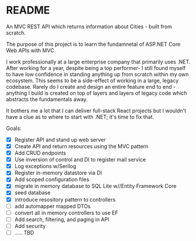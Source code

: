 # README
An MVC REST API which returns information about Cities - built from scratch.

The purpose of this project is to learn the fundamnetal of ASP.NET Core Web APIs with MVC. 

I work professionally at a large enterprise company that primarily uses .NET. After working for a year, despite being a top performer- I still
found myself to have low confidence in standing anything up from scratch within my own ecosystem. This seems to be a side-effect of working in a
large, legacy codebase. Rarely do I create and design an entire feature end to end - anything I build is created on top of layers and layers of legacy
code which abstracts the fundamentals away. 

It bothers me a lot that I can deliver full-stack React projects but I wouldn't have a clue as to where to start with .NET; it's time to fix that.

Goals:
- [x] Register API and stand up web server
- [x] Create API and return resources using the MVC pattern
- [x] Add CRUD endpoints
- [x] Use inversion of control and DI to register mail service
- [x] Log exceptions w/Serilog
- [x] Register in-memory datastore via DI
- [x] Add scoped configuration files
- [x] migrate in memory database to SQL Lite w//Entity Framework Core
- [x] seed database
- [x] introduce resository pattern to controllers
- [ ] add automapper mapped DTOs
- [ ] convert all in memory controllers to use EF
- [ ] Add search, filtering, and paging in API
- [ ] Add security
- [ ] ..... TBD
